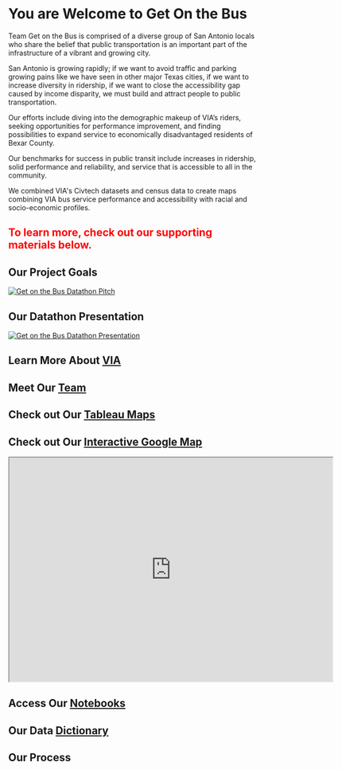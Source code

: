 # You are Welcome to Get On the Bus

Team Get on the Bus is comprised of a diverse group of San Antonio locals who share the belief that public transportation is an important part of the infrastructure of a vibrant and growing city. 

San Antonio is growing rapidly; if we want to avoid traffic and parking growing pains like we have seen in other major Texas cities, if we want to increase diversity in ridership, if we want to close the accessibility gap caused by income disparity, we must build and attract people to public transportation. 

Our efforts include diving into the demographic makeup of VIA’s riders, seeking opportunities for performance improvement, and finding possibilities to expand service to economically disadvantaged residents of Bexar County.

Our benchmarks for success in public transit include increases in ridership, solid performance and reliability, and service that is accessible to all in the community.

We combined VIA's Civtech datasets and census data to create maps combining VIA bus service performance and accessibility with racial and socio-economic profiles.

## <font color=red>To learn more, check out our supporting materials below.</font>

## Our Project Goals

[![Get on the Bus Datathon Pitch](https://res.cloudinary.com/marcomontalbano/image/upload/v1595068944/video_to_markdown/images/youtube--TX6S2TNnaPo-c05b58ac6eb4c4700831b2b3070cd403.jpg)](https://youtu.be/TX6S2TNnaPo "Get on the Bus Datathon Pitch")

## Our Datathon Presentation

[![Get on the Bus Datathon Presentation](https://res.cloudinary.com/marcomontalbano/image/upload/v1595069191/video_to_markdown/images/youtube--OhcoOVfxQJg-c05b58ac6eb4c4700831b2b3070cd403.jpg)](https://youtu.be/OhcoOVfxQJg "Get on the Bus Datathon Presentation")

## Learn More About [VIA](https://get-on-the-bus.github.io/via_info.pdf)


## Meet Our [Team](https://get-on-the-bus.github.io/meet-our-team)

## Check out Our [Tableau Maps](https://public.tableau.com/profile/get.on.the.bus#!/vizhome/Bexar_census_maps_15950347850730/EarnLess200FPL)

## Check out Our [Interactive Google Map](https://www.google.com/maps/d/u/0/viewer?mid=1Qzch2ho0XXCnuRHGbGskqYb21I6T5rfH&ll=29.39511534588639%2C-98.47608225&z=10)

<iframe src="https://public.tableau.com/profile/get.on.the.bus#!/vizhome/Bexar_census_maps_15950347850730/EarnLess200FPL:embed=yes&:display_count=yes&:showVizHome=no" width = '650' height = '450'></iframe>


## Access Our [Notebooks](https://github.com/get-on-the-bus)


## Our Data [Dictionary]([here](https://github.com/data-dictionary))

## Our Process



